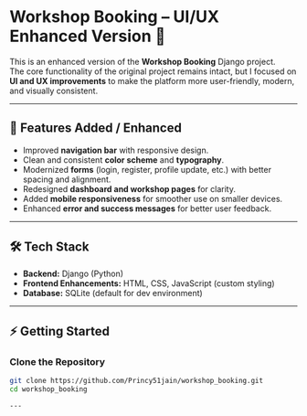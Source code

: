 # Workshop Booking – UI/UX Enhanced Version 🎨

This is an enhanced version of the **Workshop Booking** Django project.  
The core functionality of the original project remains intact, but I focused on **UI and UX improvements** to make the platform more user-friendly, modern, and visually consistent.

---

## 🚀 Features Added / Enhanced
- Improved **navigation bar** with responsive design.
- Clean and consistent **color scheme** and **typography**.
- Modernized **forms** (login, register, profile update, etc.) with better spacing and alignment.
- Redesigned **dashboard and workshop pages** for clarity.
- Added **mobile responsiveness** for smoother use on smaller devices.
- Enhanced **error and success messages** for better user feedback.

---

## 🛠️ Tech Stack
- **Backend:** Django (Python)
- **Frontend Enhancements:** HTML, CSS, JavaScript (custom styling)
- **Database:** SQLite (default for dev environment)

---

## ⚡ Getting Started

### Clone the Repository
```bash
git clone https://github.com/Princy51jain/workshop_booking.git
cd workshop_booking

---